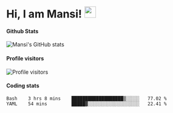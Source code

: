 # Hi, I am Mansi! <img src="https://user-images.githubusercontent.com/1303154/88677602-1635ba80-d120-11ea-84d8-d263ba5fc3c0.gif" width="30px">

#### Github Stats

![Mansi's GitHub stats](https://github-readme-stats.vercel.app/api?username=mansikulkarni96&theme=tokyonight&count_private=true&show_icons=true&hide=contribs)

#### Profile visitors

![Profile visitors](https://visitor-badge.glitch.me/badge?page_id=page.id&left_color=grey&right_color=blue)

#### Coding stats

<!--START_SECTION:waka-->
```text
Bash    3 hrs 8 mins    ███████████████████▒░░░░░   77.02 % 
YAML    54 mins         █████▓░░░░░░░░░░░░░░░░░░░   22.41 % 
```
<!--END_SECTION:waka-->
